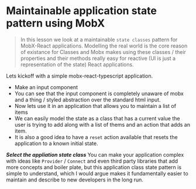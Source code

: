 # Maintainable application state pattern using MobX
> In this lesson we look at a maintainable `state classes` pattern for MobX-React applications. Modelling the real world is the core reason of existance for Classes and Mobx makes using these classes / their properties and their methods really easy for reactive (UI is just a representation of the state) React applications.

Lets kickoff with a simple mobx-react-typescript application.
* Make an input component 
* You can see that the input component is completely unaware of mobx and a thing / styled abstraction over the standard html input.
* Now lets use it in an application that allows you to maintain a list of items
* We can easily model the state as a class that has a current value the user is trying to add along with a list of thems and an action that adds an item. 
* It is also a good idea to have a `reset` action available that resets the application to a known initial state.

***Select the appliation state class***
You can make your application complex with ideas like `Provider` / `Connect` and even third party libraries that add more concepts and boiler plate, but this application class state pattern is simple to understand, which I would argue makes it fundamentally easier to maintain and describe to new developers in the long run. 
